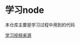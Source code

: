 # 学习node
本仓库主要是学习过程中用到的代码

[学习视频来源](https://www.bilibili.com/video/BV1FY4y1H7ka/?p=8&spm_id_from=333.1007.top_right_bar_window_history.content.click&vd_source=688a429b4f340686984885c694cbf314)

